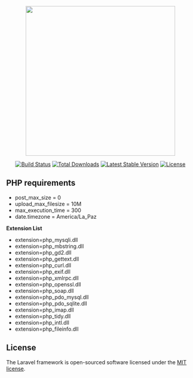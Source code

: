 <p align="center"><img src="https://res.cloudinary.com/dtfbvvkyp/image/upload/v1566331377/laravel-logolockup-cmyk-red.svg" width="400"></p>

<p align="center">
<a href="https://travis-ci.org/laravel/framework"><img src="https://travis-ci.org/laravel/framework.svg" alt="Build Status"></a>
<a href="https://packagist.org/packages/laravel/framework"><img src="https://poser.pugx.org/laravel/framework/d/total.svg" alt="Total Downloads"></a>
<a href="https://packagist.org/packages/laravel/framework"><img src="https://poser.pugx.org/laravel/framework/v/stable.svg" alt="Latest Stable Version"></a>
<a href="https://packagist.org/packages/laravel/framework"><img src="https://poser.pugx.org/laravel/framework/license.svg" alt="License"></a>
</p>

## PHP requirements

- post_max_size = 0
- upload_max_filesize = 10M
- max_execution_time = 300
- date.timezone = America/La_Paz

**Extension List**
- extension=php_mysqli.dll
- extension=php_mbstring.dll
- extension=php_gd2.dll
- extension=php_gettext.dll
- extension=php_curl.dll
- extension=php_exif.dll
- extension=php_xmlrpc.dll
- extension=php_openssl.dll
- extension=php_soap.dll
- extension=php_pdo_mysql.dll
- extension=php_pdo_sqlite.dll
- extension=php_imap.dll
- extension=php_tidy.dll
- extension=php_intl.dll
- extension=php_fileinfo.dll

## License

The Laravel framework is open-sourced software licensed under the [MIT license](https://opensource.org/licenses/MIT).